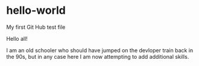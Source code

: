 # hello-world
My first Git Hub test file

Hello all!

I am an old schooler who should have jumped on the devloper train back in the 90s, but in any case here I am now attempting to add additional skills.
